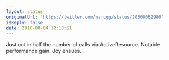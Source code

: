 ```yaml
---
layout: status
originalUrl: 'https://twitter.com/marcgg/status/20300062980'
isReply: false
date: 2010-08-04 12:18:51
---
```


Just cut in half the number of calls via ActiveResource. Notable performance gain. Joy ensues.
